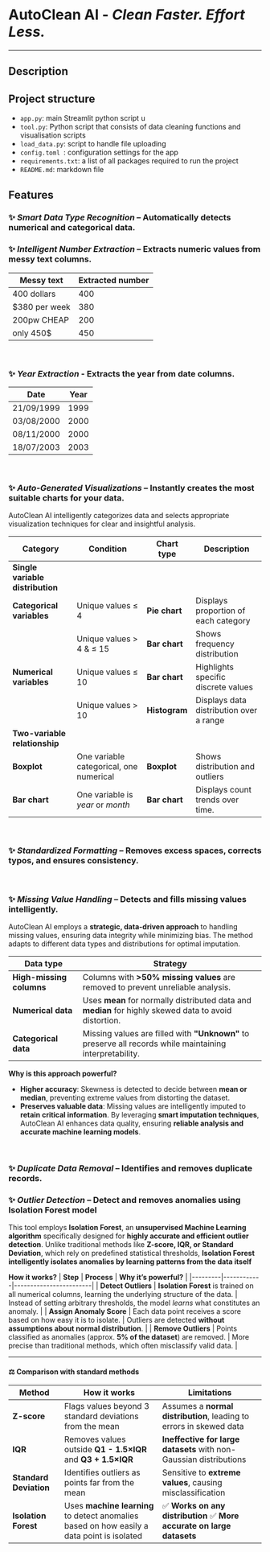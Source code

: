 # **AutoClean AI** - ***Clean Faster. Effort Less.***

---

## **Description**

## **Project structure**
- `app.py`: main Streamlit python script u
- `tool.py`: Python script that consists of data cleaning functions and visualisation scripts
- `load_data.py`: script to handle file uploading
- `config.toml `: configuration settings for the app 
- `requirements.txt`: a list of all packages required to run the project
- `README.md`: markdown file

## **Features** 
### ✨ *Smart Data Type Recognition* – Automatically detects numerical and categorical data.

### ✨ *Intelligent Number Extraction* – Extracts numeric values from messy text columns.
  
| Messy text    | Extracted number |  
|--------------|-----------------|  
| 400 dollars  | 400             |  
| $380 per week | 380            |  
| 200pw CHEAP  | 200             |  
| only 450$    | 450             | 
<br>

### ✨ *Year Extraction* - Extracts the year from date columns.  

| Date        | Year |  
|------------|------|  
| 21/09/1999 | 1999 |  
| 03/08/2000 | 2000 |  
| 08/11/2000 | 2000 |  
| 18/07/2003 | 2003 |  
<br>

### ✨ *Auto-Generated Visualizations* – Instantly creates the most suitable charts for your data.

AutoClean AI intelligently categorizes data and selects appropriate visualization techniques for clear and insightful analysis.

| **Category**                | **Condition**                                        | **Chart type**     | **Description** |
|-----------------------------|------------------------------------------------------|--------------------|----------------|
| **Single variable distribution** | | | |
|  **Categorical variables**  | Unique values ≤ 4                                 | **Pie chart**      | Displays proportion of each category |
|                              | Unique values > 4 & ≤ 15                          | **Bar chart**      | Shows frequency distribution |
|  **Numerical variables**    | Unique values ≤ 10                                | **Bar chart**      | Highlights specific discrete values |
|                              | Unique values > 10                                | **Histogram**      | Displays data distribution over a range |
| **Two-variable relationship** | | | |
|  **Boxplot**                | One variable categorical, one numerical           | **Boxplot**        | Shows distribution and outliers |
|  **Bar chart** | One variable is *year* or *month*          | **Bar chart**      | Displays count trends over time. |
<br>

### ✨ *Standardized Formatting* – Removes excess spaces, corrects typos, and ensures consistency.
<br>

### ✨ *Missing Value Handling* – Detects and fills missing values intelligently.

AutoClean AI employs a **strategic, data-driven approach** to handling missing values, ensuring data integrity while minimizing bias. The method adapts to different data types and distributions for optimal imputation.

| **Data type**       | **Strategy** |
|---------------------|----------------------------------------------------|
| **High-missing columns** | Columns with **>50% missing values** are removed to prevent unreliable analysis. |
| **Numerical data** | Uses **mean** for normally distributed data and **median** for highly skewed data to avoid distortion. |
| **Categorical data** | Missing values are filled with **"Unknown"** to preserve all records while maintaining interpretability. |

**Why is this approach powerful?**
- **Higher accuracy**: Skewness is detected to decide between **mean or median**, preventing extreme values from distorting the dataset.
- **Preserves valuable data**: Missing values are intelligently imputed to **retain critical information**.
By leveraging **smart imputation techniques**, AutoClean AI enhances data quality, ensuring **reliable analysis and accurate machine learning models**.
<br>

### ✨ *Duplicate Data Removal* – Identifies and removes duplicate records.

### ✨ *Outlier Detection* – Detect and removes anomalies using Isolation Forest model
This tool employs **Isolation Forest**, an **unsupervised Machine Learning algorithm** specifically designed for **highly accurate and efficient outlier detection**. Unlike traditional methods like **Z-score, IQR, or Standard Deviation**, which rely on predefined statistical thresholds, **Isolation Forest intelligently isolates anomalies by learning patterns from the data itself**

**How it works?**
| **Step** | **Process** | **Why it’s powerful?** |
|---------|------------|------------------------|
| **Detect Outliers** | **Isolation Forest** is trained on all numerical columns, learning the underlying structure of the data. | Instead of setting arbitrary thresholds, the model *learns* what constitutes an anomaly. |
| **Assign Anomaly Score** | Each data point receives a score based on how easy it is to isolate. | Outliers are detected **without assumptions about normal distribution**. |
| **Remove Outliers** | Points classified as anomalies (approx. **5% of the dataset**) are removed. | More precise than traditional methods, which often misclassify valid data. |

---

#### ⚖ **Comparison with standard methods**
| **Method** | **How it works** | **Limitations** |
|------------|-----------------|-----------------|
| **Z-score** | Flags values beyond 3 standard deviations from the mean | Assumes a **normal distribution**, leading to errors in skewed data |
| **IQR** | Removes values outside **Q1 - 1.5×IQR** and **Q3 + 1.5×IQR** | **Ineffective for large datasets** with non-Gaussian distributions |
| **Standard Deviation** | Identifies outliers as points far from the mean | Sensitive to **extreme values**, causing misclassification |
| **Isolation Forest** | Uses **machine learning** to detect anomalies based on how easily a data point is isolated | ✅ **Works on any distribution** ✅ **More accurate on large datasets** |

